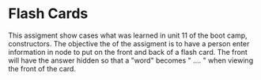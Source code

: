 # Flash Cards

This assigment show cases what was learned in unit 11 of the boot camp, constructors. 
The objective the of the  assigment is to have a person enter information in node to put on the front and back of a  flash card. The front will have the answer hidden so that  a "word" becomes " .... " when viewing the front of the card.
